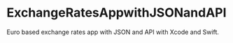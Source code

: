# ExchangeRatesAppwithJSONandAPI
Euro based exchange rates app with JSON and API with Xcode and Swift. 
